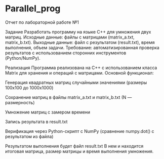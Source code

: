 # Parallel_prog
 
Отчет по лабораторной работе №1

Задание
Разработать программу на языке C++ для умножения двух матриц.
Исходные данные: файлы с матрицами (matrix_a.txt, matrix_b.txt).
Выходные данные: файл с результатом (result.txt), время выполнения, объем задачи.
Требование: автоматизированная проверка результатов с использованием сторонних инструментов (Python/NumPy).

Реализация
Программа реализована на C++ с использованием класса Matrix для хранения и операций с матрицами. Основной функционал:

Генерация квадратных матриц случайными значениями (размеры 100x100 до 1000x1000)

Сохранение матриц в файлы matrix_a.txt и matrix_b.txt (N — размерность)

Умножение матриц с замером времени

Запись результата в result.txt

Верификация через Python-скрипт с NumPy (сравнение numpy.dot() с результатом из файла)

Результатом выполнения будет файл result.txt В нем и находится итоговая матрица, размер матрицы и время выполнения умножения.